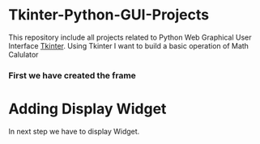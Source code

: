 # Tkinter-Python-GUI-Projects
This repository include all projects related to Python Web Graphical User Interface [Tkinter](https://docs.python.org/3/library/tk.html).
 Using Tkinter I want to build a basic operation of  Math Calulator
 ### First we have created the frame 
 # Adding Display Widget
In next step we have to display Widget.